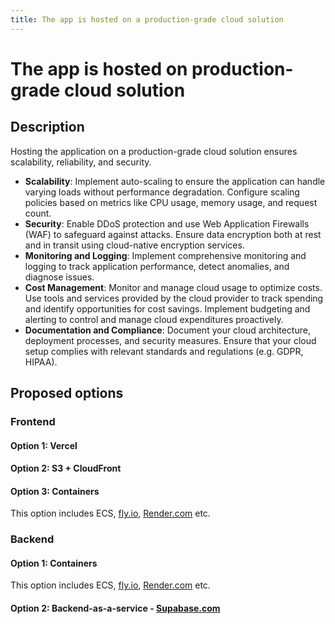 ```yaml
---
title: The app is hosted on a production-grade cloud solution
---
```


# The app is hosted on production-grade cloud solution

## Description

Hosting the application on a production-grade cloud solution ensures scalability, reliability, and security.

- **Scalability**: Implement auto-scaling to ensure the application can handle varying loads without performance degradation. Configure scaling policies based on metrics like CPU usage, memory usage, and request count.
- **Security**: Enable DDoS protection and use Web Application Firewalls (WAF) to safeguard against attacks. Ensure data encryption both at rest and in transit using cloud-native encryption services.
- **Monitoring and Logging**: Implement comprehensive monitoring and logging to track application performance, detect anomalies, and diagnose issues.
- **Cost Management**: Monitor and manage cloud usage to optimize costs. Use tools and services provided by the cloud provider to track spending and identify opportunities for cost savings. Implement budgeting and alerting to control and manage cloud expenditures proactively.
- **Documentation and Compliance**: Document your cloud architecture, deployment processes, and security measures. Ensure that your cloud setup complies with relevant standards and regulations (e.g. GDPR, HIPAA).
## Proposed options
### Frontend

#### Option 1: Vercel

#### Option 2: S3 + CloudFront

#### Option 3: Containers

This option includes ECS, [fly.io](fly.io), [Render.com](render.com) etc.


### Backend

#### Option 1: Containers

This option includes ECS, [fly.io](fly.io), [Render.com](render.com) etc.

#### Option 2: Backend-as-a-service - [Supabase.com](supabase.com)
